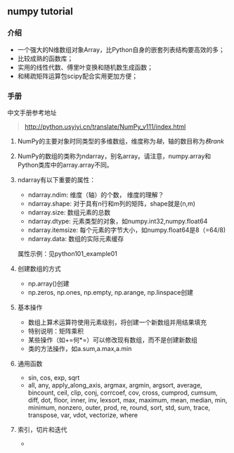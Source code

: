 ## numpy tutorial

### 介绍

* 一个强大的N维数组对象Array，比Python自身的嵌套列表结构要高效的多；
* 比较成熟的函数库；
* 实用的线性代数、傅里叶变换和随机数生成函数；
* 和稀疏矩阵运算包scipy配合实用更加方便；

### 手册

中文手册参考地址
> http://python.usyiyi.cn/translate/NumPy_v111/index.html

1. NumPy的主要对象时同类型的多维数组，维度称为*轴*，轴的数目称为*秩rank*
2. NumPy的数组的类称为ndarray，别名array。请注意，numpy.array和Python类库中的array.array不同。
3. ndarray有以下重要的属性：

   - ndarray.ndim: 维度（轴）的个数， 维度的理解？
   - ndarray.shape: 对于具有n行和m列的矩阵，shape就是(n,m)
   - ndarray.size: 数组元素的总数
   - ndarray.dtype: 元素类型的对象，如numpy.int32,numpy.float64
   - ndarray.itemsize: 每个元素的字节大小，如numpy.float64是8（=64/8)
   - ndarray.data: 数组的实际元素缓存
    
    属性示例：见python101_example01
4. 创建数组的方式

   - np.array()创建
   - np.zeros, np.ones, np.empty, np.arange, np.linspace创建
5. 基本操作

   - 数组上算术运算符使用元素级别，将创建一个新数组并用结果填充
   - 特别说明：矩阵乘积
   - 某些操作（如+=何*=）可以修改现有数组，而不是创建新数组
   - 类的方法操作，如a.sum,a.max,a.min
6. 通用函数

   - sin, cos, exp, sqrt
   - all, any, apply_along_axis, argmax, argmin, argsort, average, bincount, ceil, clip, conj, corrcoef, cov, cross, cumprod, cumsum, diff, dot, floor, inner, inv, lexsort, max, maximum, mean, median, min, minimum, nonzero, outer, prod, re, round, sort, std, sum, trace, transpose, var, vdot, vectorize, where
7. 索引，切片和迭代

   - 